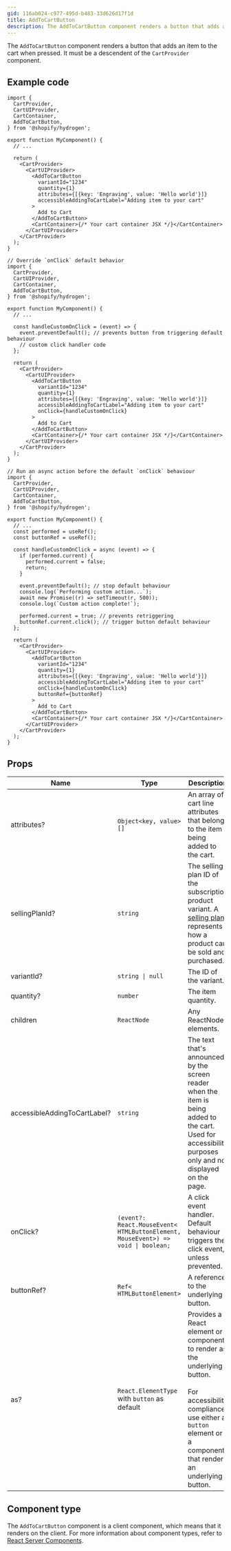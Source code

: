 ```yaml
---
gid: 116ab024-c977-495d-b483-33d626d17f1d
title: AddToCartButton
description: The AddToCartButton component renders a button that adds an item to the cart when pressed.
---
```


The `AddToCartButton` component renders a button that adds an item to the cart when pressed.
It must be a descendent of the `CartProvider` component.

## Example code

```tsx
import {
  CartProvider,
  CartUIProvider,
  CartContainer,
  AddToCartButton,
} from '@shopify/hydrogen';

export function MyComponent() {
  // ...

  return (
    <CartProvider>
      <CartUIProvider>
        <AddToCartButton
          variantId="1234"
          quantity={1}
          attributes={[{key: 'Engraving', value: 'Hello world'}]}
          accessibleAddingToCartLabel="Adding item to your cart"
        >
          Add to Cart
        </AddToCartButton>
        <CartContainer>{/* Your cart container JSX */}</CartContainer>
      </CartUIProvider>
    </CartProvider>
  );
}
```

```tsx
// Override `onClick` default behavior
import {
  CartProvider,
  CartUIProvider,
  CartContainer,
  AddToCartButton,
} from '@shopify/hydrogen';

export function MyComponent() {
  // ...

  const handleCustomOnClick = (event) => {
    event.preventDefault(); // prevents button from triggering default behaviour
    // custom click handler code
  };

  return (
    <CartProvider>
      <CartUIProvider>
        <AddToCartButton
          variantId="1234"
          quantity={1}
          attributes={[{key: 'Engraving', value: 'Hello world'}]}
          accessibleAddingToCartLabel="Adding item to your cart"
          onClick={handleCustomOnClick}
        >
          Add to Cart
        </AddToCartButton>
        <CartContainer>{/* Your cart container JSX */}</CartContainer>
      </CartUIProvider>
    </CartProvider>
  );
}
```

```tsx
// Run an async action before the default `onClick` behaviour
import {
  CartProvider,
  CartUIProvider,
  CartContainer,
  AddToCartButton,
} from '@shopify/hydrogen';

export function MyComponent() {
  // ...
  const performed = useRef();
  const buttonRef = useRef();

  const handleCustomOnClick = async (event) => {
    if (performed.current) {
      performed.current = false;
      return;
    }

    event.preventDefault(); // stop default behaviour
    console.log(`Performing custom action...`);
    await new Promise((r) => setTimeout(r, 500));
    console.log(`Custom action complete!`);

    performed.current = true; // prevents retriggering
    buttonRef.current.click(); // trigger button default behaviour
  };

  return (
    <CartProvider>
      <CartUIProvider>
        <AddToCartButton
          variantId="1234"
          quantity={1}
          attributes={[{key: 'Engraving', value: 'Hello world'}]}
          accessibleAddingToCartLabel="Adding item to your cart"
          onClick={handleCustomOnClick}
          buttonRef={buttonRef}
        >
          Add to Cart
        </AddToCartButton>
        <CartContainer>{/* Your cart container JSX */}</CartContainer>
      </CartUIProvider>
    </CartProvider>
  );
}
```

## Props

| Name                         | Type                                                                                                     | Description                                                                                                                                                                                      |
| ---------------------------- | -------------------------------------------------------------------------------------------------------- | ------------------------------------------------------------------------------------------------------------------------------------------------------------------------------------------------ |
| attributes?                  | <code>Object<<wbr>key, value<wbr>>[]</code>                                                              | An array of cart line attributes that belong to the item being added to the cart.                                                                                                                |
| sellingPlanId?                |<code>string</code>                                                                                      | The selling plan ID of the subscription product variant. A [selling plan](/apps/subscriptions/selling-plans) represents how a product can be sold and purchased.
| variantId?                   | <code>string &#124; null</code>                                                                          | The ID of the variant.                                                                                                                                                                           |
| quantity?                    | <code>number</code>                                                                                      | The item quantity.                                                                                                                                                                               |
| children                     | <code>ReactNode</code>                                                                                   | Any ReactNode elements.                                                                                                                                                                          |
| accessibleAddingToCartLabel? | <code>string</code>                                                                                      | The text that's announced by the screen reader when the item is being added to the cart. Used for accessibility purposes only and not displayed on the page.                                     |
| onClick?                     | <code>(event?: React.MouseEvent<<wbr>HTMLButtonElement, MouseEvent<wbr>>) => void &#124; boolean;</code> | A click event handler. Default behaviour triggers the click event, unless prevented.                                                                                                             |
| buttonRef?                   | <code>Ref<<wbr>HTMLButtonElement<wbr>> </code>                                                           | A reference to the underlying button.                                                                                                                                                            |
| as?                          | <code>React.ElementType</code> with `button` as default                                                  | Provides a React element or component to render as the underlying button. <br></br>For accessibility compliance, use either a `button` element or a component that renders an underlying button. |

## Component type

The `AddToCartButton` component is a client component, which means that it renders on the client. For more information about component types, refer to [React Server Components](https://shopify.dev/custom-storefronts/hydrogen/react-server-components).
